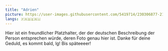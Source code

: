 ```yaml
---
title: "Adrien"
picture: https://user-images.githubusercontent.com/5419714/230306877-21e6489f-5ccb-4cfe-8456-e1cb055694d9.png
langs: 🇫🇷🇩🇪🇷🇺
---
```


Hier ist ein freundlicher Platzhalter, der der deutschen Beschreibung der Person entsprechen würde, deren Foto genau hier ist.
Danke für deine Geduld, es kommt bald, lg!
Bis späteeeer!
